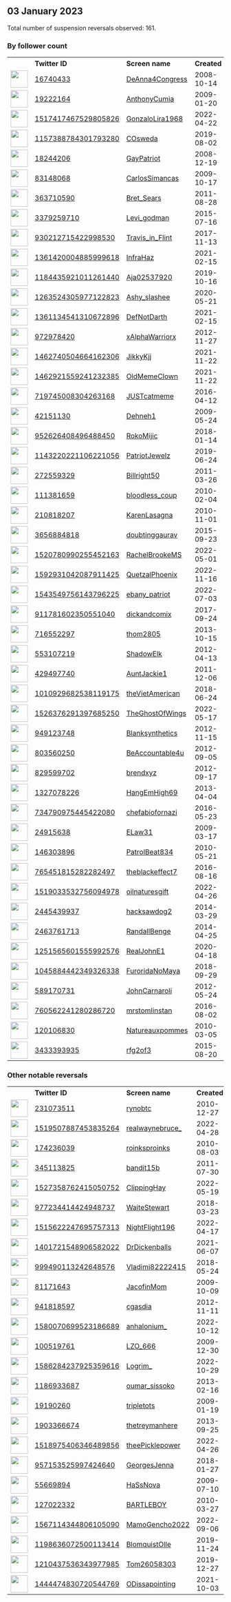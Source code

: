 
## 03 January 2023
Total number of suspension reversals observed: 161.

### By follower count
<table><tr><th></th><th align="left">Twitter ID</th><th align="left">Screen name</th>
<th align="left">Created</th><th align="left">Status</th><th align="left">Suspended</th><th align="left">Followers</th>
<tr><td><a href="https://pbs.twimg.com/profile_images/1611146906897465345/WPve2TFa_normal.jpg"><img src="https://pbs.twimg.com/profile_images/1611146906897465345/WPve2TFa_normal.jpg" width="40px" height="40px" align="center"/></a></td><td><a href="https://twitter.com/intent/user?user_id=16740433">16740433</a></td><td><a href="https://twitter.com/DeAnna4Congress">DeAnna4Congress</a></td><td>2008-10-14</td><td align="center">✔️</td><td></td><td>287922</td></tr>
<tr><td><a href="https://pbs.twimg.com/profile_images/712839804942204928/qnCGVmwB_normal.jpg"><img src="https://pbs.twimg.com/profile_images/712839804942204928/qnCGVmwB_normal.jpg" width="40px" height="40px" align="center"/></a></td><td><a href="https://twitter.com/intent/user?user_id=19222164">19222164</a></td><td><a href="https://twitter.com/AnthonyCumia">AnthonyCumia</a></td><td>2009-01-20</td><td align="center"></td><td></td><td>222917</td></tr>
<tr><td><a href="https://pbs.twimg.com/profile_images/1615668868420182019/U-1amq0u_normal.jpg"><img src="https://pbs.twimg.com/profile_images/1615668868420182019/U-1amq0u_normal.jpg" width="40px" height="40px" align="center"/></a></td><td><a href="https://twitter.com/intent/user?user_id=1517417467529805826">1517417467529805826</a></td><td><a href="https://twitter.com/GonzaloLira1968">GonzaloLira1968</a></td><td>2022-04-22</td><td align="center"></td><td>2022-09-13</td><td>104132</td></tr>
<tr><td><a href="https://pbs.twimg.com/profile_images/1157389293901365248/n9ooC0xx_normal.jpg"><img src="https://pbs.twimg.com/profile_images/1157389293901365248/n9ooC0xx_normal.jpg" width="40px" height="40px" align="center"/></a></td><td><a href="https://twitter.com/intent/user?user_id=1157388784301793280">1157388784301793280</a></td><td><a href="https://twitter.com/COsweda">COsweda</a></td><td>2019-08-02</td><td align="center"></td><td></td><td>64216</td></tr>
<tr><td><a href="https://pbs.twimg.com/profile_images/1631715786359177216/DWF8KUKr_normal.jpg"><img src="https://pbs.twimg.com/profile_images/1631715786359177216/DWF8KUKr_normal.jpg" width="40px" height="40px" align="center"/></a></td><td><a href="https://twitter.com/intent/user?user_id=18244206">18244206</a></td><td><a href="https://twitter.com/GayPatriot">GayPatriot</a></td><td>2008-12-19</td><td align="center"></td><td></td><td>63437</td></tr>
<tr><td><a href="https://pbs.twimg.com/profile_images/1350186448046080000/wvdSxY8X_normal.jpg"><img src="https://pbs.twimg.com/profile_images/1350186448046080000/wvdSxY8X_normal.jpg" width="40px" height="40px" align="center"/></a></td><td><a href="https://twitter.com/intent/user?user_id=83148068">83148068</a></td><td><a href="https://twitter.com/CarlosSimancas">CarlosSimancas</a></td><td>2009-10-17</td><td align="center"></td><td>2022-04-29</td><td>52397</td></tr>
<tr><td><a href="https://pbs.twimg.com/profile_images/1440300695706431497/NjowAdIt_normal.jpg"><img src="https://pbs.twimg.com/profile_images/1440300695706431497/NjowAdIt_normal.jpg" width="40px" height="40px" align="center"/></a></td><td><a href="https://twitter.com/intent/user?user_id=363710590">363710590</a></td><td><a href="https://twitter.com/Bret_Sears">Bret_Sears</a></td><td>2011-08-28</td><td align="center"></td><td>2022-07-16</td><td>51091</td></tr>
<tr><td><a href="https://pbs.twimg.com/profile_images/1525160513113669632/ykHrqpI-_normal.jpg"><img src="https://pbs.twimg.com/profile_images/1525160513113669632/ykHrqpI-_normal.jpg" width="40px" height="40px" align="center"/></a></td><td><a href="https://twitter.com/intent/user?user_id=3379259710">3379259710</a></td><td><a href="https://twitter.com/Levi_godman">Levi_godman</a></td><td>2015-07-16</td><td align="center"></td><td>2022-09-27</td><td>47969</td></tr>
<tr><td><a href="https://pbs.twimg.com/profile_images/1632598363756437505/dL0HfY_x_normal.jpg"><img src="https://pbs.twimg.com/profile_images/1632598363756437505/dL0HfY_x_normal.jpg" width="40px" height="40px" align="center"/></a></td><td><a href="https://twitter.com/intent/user?user_id=930212715422998530">930212715422998530</a></td><td><a href="https://twitter.com/Travis_in_Flint">Travis_in_Flint</a></td><td>2017-11-13</td><td align="center"></td><td>2022-04-10</td><td>36828</td></tr>
<tr><td><a href="https://pbs.twimg.com/profile_images/1612978565573754882/KuvJgcXR_normal.jpg"><img src="https://pbs.twimg.com/profile_images/1612978565573754882/KuvJgcXR_normal.jpg" width="40px" height="40px" align="center"/></a></td><td><a href="https://twitter.com/intent/user?user_id=1361420004885999618">1361420004885999618</a></td><td><a href="https://twitter.com/InfraHaz">InfraHaz</a></td><td>2021-02-15</td><td align="center"></td><td>2022-09-07</td><td>26112</td></tr>
<tr><td><a href="https://pbs.twimg.com/profile_images/1611651292593623040/R74VlzET_normal.jpg"><img src="https://pbs.twimg.com/profile_images/1611651292593623040/R74VlzET_normal.jpg" width="40px" height="40px" align="center"/></a></td><td><a href="https://twitter.com/intent/user?user_id=1184435921011261440">1184435921011261440</a></td><td><a href="https://twitter.com/Aja02537920">Aja02537920</a></td><td>2019-10-16</td><td align="center"></td><td>2022-08-06</td><td>25104</td></tr>
<tr><td><a href="https://pbs.twimg.com/profile_images/1613470331020218372/W1O_iuFE_normal.jpg"><img src="https://pbs.twimg.com/profile_images/1613470331020218372/W1O_iuFE_normal.jpg" width="40px" height="40px" align="center"/></a></td><td><a href="https://twitter.com/intent/user?user_id=1263524305977122823">1263524305977122823</a></td><td><a href="https://twitter.com/Ashy_slashee">Ashy_slashee</a></td><td>2020-05-21</td><td align="center"></td><td>2022-12-14</td><td>22218</td></tr>
<tr><td><a href="https://pbs.twimg.com/profile_images/1361134663754997762/0IyJAdDV_normal.jpg"><img src="https://pbs.twimg.com/profile_images/1361134663754997762/0IyJAdDV_normal.jpg" width="40px" height="40px" align="center"/></a></td><td><a href="https://twitter.com/intent/user?user_id=1361134541310672896">1361134541310672896</a></td><td><a href="https://twitter.com/DefNotDarth">DefNotDarth</a></td><td>2021-02-15</td><td align="center"></td><td>2022-04-09</td><td>17460</td></tr>
<tr><td><a href="https://pbs.twimg.com/profile_images/1426747668592619522/LBqernJM_normal.jpg"><img src="https://pbs.twimg.com/profile_images/1426747668592619522/LBqernJM_normal.jpg" width="40px" height="40px" align="center"/></a></td><td><a href="https://twitter.com/intent/user?user_id=972978420">972978420</a></td><td><a href="https://twitter.com/xAlphaWarriorx">xAlphaWarriorx</a></td><td>2012-11-27</td><td align="center"></td><td>2022-08-05</td><td>17277</td></tr>
<tr><td><a href="https://pbs.twimg.com/profile_images/1499913297889742850/FyZ_xnTo_normal.jpg"><img src="https://pbs.twimg.com/profile_images/1499913297889742850/FyZ_xnTo_normal.jpg" width="40px" height="40px" align="center"/></a></td><td><a href="https://twitter.com/intent/user?user_id=1462740504664162306">1462740504664162306</a></td><td><a href="https://twitter.com/JikkyKjj">JikkyKjj</a></td><td>2021-11-22</td><td align="center"></td><td>2022-03-15</td><td>17243</td></tr>
<tr><td><a href="https://pbs.twimg.com/profile_images/1613610189399130127/9OCI7Ym__normal.jpg"><img src="https://pbs.twimg.com/profile_images/1613610189399130127/9OCI7Ym__normal.jpg" width="40px" height="40px" align="center"/></a></td><td><a href="https://twitter.com/intent/user?user_id=1462921559241232385">1462921559241232385</a></td><td><a href="https://twitter.com/OldMemeClown">OldMemeClown</a></td><td>2021-11-22</td><td align="center"></td><td>2022-11-20</td><td>14816</td></tr>
<tr><td><a href="https://pbs.twimg.com/profile_images/1633608077042675714/GSZ4r6gW_normal.jpg"><img src="https://pbs.twimg.com/profile_images/1633608077042675714/GSZ4r6gW_normal.jpg" width="40px" height="40px" align="center"/></a></td><td><a href="https://twitter.com/intent/user?user_id=719745008304263168">719745008304263168</a></td><td><a href="https://twitter.com/JUSTcatmeme">JUSTcatmeme</a></td><td>2016-04-12</td><td align="center"></td><td>2022-05-02</td><td>13417</td></tr>
<tr><td><a href="https://pbs.twimg.com/profile_images/1477314552081620996/ku05VkLN_normal.jpg"><img src="https://pbs.twimg.com/profile_images/1477314552081620996/ku05VkLN_normal.jpg" width="40px" height="40px" align="center"/></a></td><td><a href="https://twitter.com/intent/user?user_id=42151130">42151130</a></td><td><a href="https://twitter.com/Dehneh1">Dehneh1</a></td><td>2009-05-24</td><td align="center"></td><td>2022-11-10</td><td>12939</td></tr>
<tr><td><a href="https://pbs.twimg.com/profile_images/1586909725874180096/FqPAvhUS_normal.jpg"><img src="https://pbs.twimg.com/profile_images/1586909725874180096/FqPAvhUS_normal.jpg" width="40px" height="40px" align="center"/></a></td><td><a href="https://twitter.com/intent/user?user_id=952626408496488450">952626408496488450</a></td><td><a href="https://twitter.com/RokoMijic">RokoMijic</a></td><td>2018-01-14</td><td align="center"></td><td>2022-12-13</td><td>11248</td></tr>
<tr><td><a href="https://pbs.twimg.com/profile_images/1628239966483681280/mBid9kvY_normal.jpg"><img src="https://pbs.twimg.com/profile_images/1628239966483681280/mBid9kvY_normal.jpg" width="40px" height="40px" align="center"/></a></td><td><a href="https://twitter.com/intent/user?user_id=1143220221106221056">1143220221106221056</a></td><td><a href="https://twitter.com/PatriotJewelz">PatriotJewelz</a></td><td>2019-06-24</td><td align="center"></td><td>2022-12-30</td><td>10609</td></tr>
<tr><td><a href="https://pbs.twimg.com/profile_images/959557641985929216/yTZcYfxv_normal.jpg"><img src="https://pbs.twimg.com/profile_images/959557641985929216/yTZcYfxv_normal.jpg" width="40px" height="40px" align="center"/></a></td><td><a href="https://twitter.com/intent/user?user_id=272559329">272559329</a></td><td><a href="https://twitter.com/Billright50">Billright50</a></td><td>2011-03-26</td><td align="center"></td><td></td><td>10459</td></tr>
<tr><td><a href="https://pbs.twimg.com/profile_images/878204434785939456/mY8MA47D_normal.jpg"><img src="https://pbs.twimg.com/profile_images/878204434785939456/mY8MA47D_normal.jpg" width="40px" height="40px" align="center"/></a></td><td><a href="https://twitter.com/intent/user?user_id=111381659">111381659</a></td><td><a href="https://twitter.com/bloodless_coup">bloodless_coup</a></td><td>2010-02-04</td><td align="center"></td><td></td><td>9885</td></tr>
<tr><td><a href="https://pbs.twimg.com/profile_images/1633101066882502657/u-OL2QC0_normal.jpg"><img src="https://pbs.twimg.com/profile_images/1633101066882502657/u-OL2QC0_normal.jpg" width="40px" height="40px" align="center"/></a></td><td><a href="https://twitter.com/intent/user?user_id=210818207">210818207</a></td><td><a href="https://twitter.com/KarenLasagna">KarenLasagna</a></td><td>2010-11-01</td><td align="center"></td><td></td><td>9444</td></tr>
<tr><td><a href="https://pbs.twimg.com/profile_images/1628958415476396033/vEVpNJtA_normal.jpg"><img src="https://pbs.twimg.com/profile_images/1628958415476396033/vEVpNJtA_normal.jpg" width="40px" height="40px" align="center"/></a></td><td><a href="https://twitter.com/intent/user?user_id=3656884818">3656884818</a></td><td><a href="https://twitter.com/doubtinggaurav">doubtinggaurav</a></td><td>2015-09-23</td><td align="center"></td><td></td><td>7516</td></tr>
<tr><td><a href="https://pbs.twimg.com/profile_images/1581101307544354816/ie-pCKIw_normal.jpg"><img src="https://pbs.twimg.com/profile_images/1581101307544354816/ie-pCKIw_normal.jpg" width="40px" height="40px" align="center"/></a></td><td><a href="https://twitter.com/intent/user?user_id=1520780990255452163">1520780990255452163</a></td><td><a href="https://twitter.com/RachelBrookeMS">RachelBrookeMS</a></td><td>2022-05-01</td><td align="center"></td><td>2022-12-16</td><td>7006</td></tr>
<tr><td><a href="https://pbs.twimg.com/profile_images/1610295595998089219/M1zknsa4_normal.jpg"><img src="https://pbs.twimg.com/profile_images/1610295595998089219/M1zknsa4_normal.jpg" width="40px" height="40px" align="center"/></a></td><td><a href="https://twitter.com/intent/user?user_id=1592931042087911425">1592931042087911425</a></td><td><a href="https://twitter.com/QuetzalPhoenix">QuetzalPhoenix</a></td><td>2022-11-16</td><td align="center"></td><td>2023-01-03</td><td>6983</td></tr>
<tr><td><a href="https://pbs.twimg.com/profile_images/1569018279863132166/fnHM0K_n_normal.jpg"><img src="https://pbs.twimg.com/profile_images/1569018279863132166/fnHM0K_n_normal.jpg" width="40px" height="40px" align="center"/></a></td><td><a href="https://twitter.com/intent/user?user_id=1543549756143796225">1543549756143796225</a></td><td><a href="https://twitter.com/ebany_patriot">ebany_patriot</a></td><td>2022-07-03</td><td align="center"></td><td>2022-12-20</td><td>6924</td></tr>
<tr><td><a href="https://pbs.twimg.com/profile_images/1331756536247541762/GXRzzMWd_normal.jpg"><img src="https://pbs.twimg.com/profile_images/1331756536247541762/GXRzzMWd_normal.jpg" width="40px" height="40px" align="center"/></a></td><td><a href="https://twitter.com/intent/user?user_id=911781602350551040">911781602350551040</a></td><td><a href="https://twitter.com/dickandcomix">dickandcomix</a></td><td>2017-09-24</td><td align="center"></td><td></td><td>6219</td></tr>
<tr><td><a href="https://pbs.twimg.com/profile_images/565310780518985729/HIsjSfZd_normal.jpeg"><img src="https://pbs.twimg.com/profile_images/565310780518985729/HIsjSfZd_normal.jpeg" width="40px" height="40px" align="center"/></a></td><td><a href="https://twitter.com/intent/user?user_id=716552297">716552297</a></td><td><a href="https://twitter.com/thom2805">thom2805</a></td><td>2013-10-15</td><td align="center"></td><td></td><td>6151</td></tr>
<tr><td><a href="https://pbs.twimg.com/profile_images/1633656200293236736/_r4IT2EH_normal.jpg"><img src="https://pbs.twimg.com/profile_images/1633656200293236736/_r4IT2EH_normal.jpg" width="40px" height="40px" align="center"/></a></td><td><a href="https://twitter.com/intent/user?user_id=553107219">553107219</a></td><td><a href="https://twitter.com/ShadowElk">ShadowElk</a></td><td>2012-04-13</td><td align="center"></td><td></td><td>5978</td></tr>
<tr><td><a href="https://pbs.twimg.com/profile_images/1034980789077852160/h7s-KGAc_normal.jpg"><img src="https://pbs.twimg.com/profile_images/1034980789077852160/h7s-KGAc_normal.jpg" width="40px" height="40px" align="center"/></a></td><td><a href="https://twitter.com/intent/user?user_id=429497740">429497740</a></td><td><a href="https://twitter.com/AuntJackie1">AuntJackie1</a></td><td>2011-12-06</td><td align="center"></td><td></td><td>5571</td></tr>
<tr><td><a href="https://pbs.twimg.com/profile_images/1020144722952667137/LH1uGwyL_normal.jpg"><img src="https://pbs.twimg.com/profile_images/1020144722952667137/LH1uGwyL_normal.jpg" width="40px" height="40px" align="center"/></a></td><td><a href="https://twitter.com/intent/user?user_id=1010929682538119175">1010929682538119175</a></td><td><a href="https://twitter.com/theVietAmerican">theVietAmerican</a></td><td>2018-06-24</td><td align="center"></td><td></td><td>5439</td></tr>
<tr><td><a href="https://pbs.twimg.com/profile_images/1526377123757400065/bdn4kUeD_normal.jpg"><img src="https://pbs.twimg.com/profile_images/1526377123757400065/bdn4kUeD_normal.jpg" width="40px" height="40px" align="center"/></a></td><td><a href="https://twitter.com/intent/user?user_id=1526376291397685250">1526376291397685250</a></td><td><a href="https://twitter.com/TheGhostOfWings">TheGhostOfWings</a></td><td>2022-05-17</td><td align="center"></td><td>2022-08-14</td><td>4538</td></tr>
<tr><td><a href="https://pbs.twimg.com/profile_images/1321294788252061698/Cba1wFHu_normal.jpg"><img src="https://pbs.twimg.com/profile_images/1321294788252061698/Cba1wFHu_normal.jpg" width="40px" height="40px" align="center"/></a></td><td><a href="https://twitter.com/intent/user?user_id=949123748">949123748</a></td><td><a href="https://twitter.com/Blanksynthetics">Blanksynthetics</a></td><td>2012-11-15</td><td align="center"></td><td></td><td>4380</td></tr>
<tr><td><a href="https://pbs.twimg.com/profile_images/803060449180794881/6SH1tWYa_normal.jpg"><img src="https://pbs.twimg.com/profile_images/803060449180794881/6SH1tWYa_normal.jpg" width="40px" height="40px" align="center"/></a></td><td><a href="https://twitter.com/intent/user?user_id=803560250">803560250</a></td><td><a href="https://twitter.com/BeAccountable4u">BeAccountable4u</a></td><td>2012-09-05</td><td align="center"></td><td>2022-12-06</td><td>4195</td></tr>
<tr><td><a href="https://pbs.twimg.com/profile_images/1535986195594985474/92_mvkEu_normal.png"><img src="https://pbs.twimg.com/profile_images/1535986195594985474/92_mvkEu_normal.png" width="40px" height="40px" align="center"/></a></td><td><a href="https://twitter.com/intent/user?user_id=829599702">829599702</a></td><td><a href="https://twitter.com/brendxyz">brendxyz</a></td><td>2012-09-17</td><td align="center"></td><td>2022-12-18</td><td>4034</td></tr>
<tr><td><a href="https://pbs.twimg.com/profile_images/1614661577973829633/N9xI-jmB_normal.jpg"><img src="https://pbs.twimg.com/profile_images/1614661577973829633/N9xI-jmB_normal.jpg" width="40px" height="40px" align="center"/></a></td><td><a href="https://twitter.com/intent/user?user_id=1327078226">1327078226</a></td><td><a href="https://twitter.com/HangEmHigh69">HangEmHigh69</a></td><td>2013-04-04</td><td align="center"></td><td></td><td>3804</td></tr>
<tr><td><a href="https://pbs.twimg.com/profile_images/1348829577544658944/Ls810XDH_normal.jpg"><img src="https://pbs.twimg.com/profile_images/1348829577544658944/Ls810XDH_normal.jpg" width="40px" height="40px" align="center"/></a></td><td><a href="https://twitter.com/intent/user?user_id=734790975445422080">734790975445422080</a></td><td><a href="https://twitter.com/chefabiofornazi">chefabiofornazi</a></td><td>2016-05-23</td><td align="center"></td><td>2022-11-29</td><td>3716</td></tr>
<tr><td><a href="https://pbs.twimg.com/profile_images/1621726480102477824/6AWHLvTd_normal.jpg"><img src="https://pbs.twimg.com/profile_images/1621726480102477824/6AWHLvTd_normal.jpg" width="40px" height="40px" align="center"/></a></td><td><a href="https://twitter.com/intent/user?user_id=24915638">24915638</a></td><td><a href="https://twitter.com/ELaw31">ELaw31</a></td><td>2009-03-17</td><td align="center"></td><td></td><td>3503</td></tr>
<tr><td><a href="https://pbs.twimg.com/profile_images/1492275324180213765/B9OagD3y_normal.jpg"><img src="https://pbs.twimg.com/profile_images/1492275324180213765/B9OagD3y_normal.jpg" width="40px" height="40px" align="center"/></a></td><td><a href="https://twitter.com/intent/user?user_id=146303896">146303896</a></td><td><a href="https://twitter.com/PatrolBeat834">PatrolBeat834</a></td><td>2010-05-21</td><td align="center"></td><td>2022-10-29</td><td>3427</td></tr>
<tr><td><a href="https://pbs.twimg.com/profile_images/1618750736040595456/tunjMTDC_normal.jpg"><img src="https://pbs.twimg.com/profile_images/1618750736040595456/tunjMTDC_normal.jpg" width="40px" height="40px" align="center"/></a></td><td><a href="https://twitter.com/intent/user?user_id=765451815282282497">765451815282282497</a></td><td><a href="https://twitter.com/theblackeffect7">theblackeffect7</a></td><td>2016-08-16</td><td align="center"></td><td>2022-12-14</td><td>3208</td></tr>
<tr><td><a href="https://pbs.twimg.com/profile_images/1629522706843729920/YcwmAZID_normal.jpg"><img src="https://pbs.twimg.com/profile_images/1629522706843729920/YcwmAZID_normal.jpg" width="40px" height="40px" align="center"/></a></td><td><a href="https://twitter.com/intent/user?user_id=1519033532756094978">1519033532756094978</a></td><td><a href="https://twitter.com/oilnaturesgift">oilnaturesgift</a></td><td>2022-04-26</td><td align="center"></td><td>2022-12-16</td><td>3106</td></tr>
<tr><td><a href="https://pbs.twimg.com/profile_images/1633096543086559233/u30GF27f_normal.jpg"><img src="https://pbs.twimg.com/profile_images/1633096543086559233/u30GF27f_normal.jpg" width="40px" height="40px" align="center"/></a></td><td><a href="https://twitter.com/intent/user?user_id=2445439937">2445439937</a></td><td><a href="https://twitter.com/hacksawdog2">hacksawdog2</a></td><td>2014-03-29</td><td align="center"></td><td></td><td>2751</td></tr>
<tr><td><a href="https://pbs.twimg.com/profile_images/1132925453000294400/trfPteFp_normal.jpg"><img src="https://pbs.twimg.com/profile_images/1132925453000294400/trfPteFp_normal.jpg" width="40px" height="40px" align="center"/></a></td><td><a href="https://twitter.com/intent/user?user_id=2463761713">2463761713</a></td><td><a href="https://twitter.com/RandallBenge">RandallBenge</a></td><td>2014-04-25</td><td align="center"></td><td>2022-12-25</td><td>2677</td></tr>
<tr><td><a href="https://pbs.twimg.com/profile_images/1626649317162291209/VI5p7P7l_normal.jpg"><img src="https://pbs.twimg.com/profile_images/1626649317162291209/VI5p7P7l_normal.jpg" width="40px" height="40px" align="center"/></a></td><td><a href="https://twitter.com/intent/user?user_id=1251565601555992576">1251565601555992576</a></td><td><a href="https://twitter.com/RealJohnE1">RealJohnE1</a></td><td>2020-04-18</td><td align="center"></td><td></td><td>2659</td></tr>
<tr><td><a href="https://pbs.twimg.com/profile_images/1546121592505344003/HtdW-xxU_normal.jpg"><img src="https://pbs.twimg.com/profile_images/1546121592505344003/HtdW-xxU_normal.jpg" width="40px" height="40px" align="center"/></a></td><td><a href="https://twitter.com/intent/user?user_id=1045884442349326338">1045884442349326338</a></td><td><a href="https://twitter.com/FuroridaNoMaya">FuroridaNoMaya</a></td><td>2018-09-29</td><td align="center"></td><td>2022-09-03</td><td>2649</td></tr>
<tr><td><a href="https://abs.twimg.com/sticky/default_profile_images/default_profile_normal.png"><img src="https://abs.twimg.com/sticky/default_profile_images/default_profile_normal.png" width="40px" height="40px" align="center"/></a></td><td><a href="https://twitter.com/intent/user?user_id=589170731">589170731</a></td><td><a href="https://twitter.com/JohnCarnaroli">JohnCarnaroli</a></td><td>2012-05-24</td><td align="center"></td><td>2022-10-29</td><td>2437</td></tr>
<tr><td><a href="https://pbs.twimg.com/profile_images/1260287122772287488/skddn1qV_normal.jpg"><img src="https://pbs.twimg.com/profile_images/1260287122772287488/skddn1qV_normal.jpg" width="40px" height="40px" align="center"/></a></td><td><a href="https://twitter.com/intent/user?user_id=760562241280286720">760562241280286720</a></td><td><a href="https://twitter.com/mrstomlinstan">mrstomlinstan</a></td><td>2016-08-02</td><td align="center"></td><td>2022-12-21</td><td>2373</td></tr>
<tr><td><a href="https://pbs.twimg.com/profile_images/843136932653780998/_4lvnDQK_normal.jpg"><img src="https://pbs.twimg.com/profile_images/843136932653780998/_4lvnDQK_normal.jpg" width="40px" height="40px" align="center"/></a></td><td><a href="https://twitter.com/intent/user?user_id=120106830">120106830</a></td><td><a href="https://twitter.com/Natureauxpommes">Natureauxpommes</a></td><td>2010-03-05</td><td align="center"></td><td>2022-12-29</td><td>2288</td></tr>
<tr><td><a href="https://pbs.twimg.com/profile_images/1459062974153433091/CGc-9_fV_normal.jpg"><img src="https://pbs.twimg.com/profile_images/1459062974153433091/CGc-9_fV_normal.jpg" width="40px" height="40px" align="center"/></a></td><td><a href="https://twitter.com/intent/user?user_id=3433393935">3433393935</a></td><td><a href="https://twitter.com/rfg2of3">rfg2of3</a></td><td>2015-08-20</td><td align="center"></td><td>2022-10-29</td><td>2285</td></tr>
</table>

### Other notable reversals
<table><tr><th></th><th align="left">Twitter ID</th><th align="left">Screen name</th>
<th align="left">Created</th><th align="left">Status</th><th align="left">Suspended</th><th align="left">Followers</th>
<tr><td><a href="https://pbs.twimg.com/profile_images/908841680593473536/zXbYWyVN_normal.jpg"><img src="https://pbs.twimg.com/profile_images/908841680593473536/zXbYWyVN_normal.jpg" width="40px" height="40px" align="center"/></a></td><td><a href="https://twitter.com/intent/user?user_id=231073511">231073511</a></td><td><a href="https://twitter.com/rynobtc">rynobtc</a></td><td>2010-12-27</td><td align="center"></td><td>2022-12-30</td><td>608</td></tr>
<tr><td><a href="https://pbs.twimg.com/profile_images/1519508219483279362/eyImEF5h_normal.jpg"><img src="https://pbs.twimg.com/profile_images/1519508219483279362/eyImEF5h_normal.jpg" width="40px" height="40px" align="center"/></a></td><td><a href="https://twitter.com/intent/user?user_id=1519507887453835264">1519507887453835264</a></td><td><a href="https://twitter.com/realwaynebruce_">realwaynebruce_</a></td><td>2022-04-28</td><td align="center"></td><td>2022-12-17</td><td>550</td></tr>
<tr><td><a href="https://pbs.twimg.com/profile_images/1610269276245557252/2It3NOUE_normal.jpg"><img src="https://pbs.twimg.com/profile_images/1610269276245557252/2It3NOUE_normal.jpg" width="40px" height="40px" align="center"/></a></td><td><a href="https://twitter.com/intent/user?user_id=174236039">174236039</a></td><td><a href="https://twitter.com/roinksproinks">roinksproinks</a></td><td>2010-08-03</td><td align="center"></td><td>2022-12-14</td><td>202</td></tr>
<tr><td><a href="https://pbs.twimg.com/profile_images/553204713315786752/p8gWa339_normal.jpeg"><img src="https://pbs.twimg.com/profile_images/553204713315786752/p8gWa339_normal.jpeg" width="40px" height="40px" align="center"/></a></td><td><a href="https://twitter.com/intent/user?user_id=345113825">345113825</a></td><td><a href="https://twitter.com/bandit15b">bandit15b</a></td><td>2011-07-30</td><td align="center"></td><td>2022-12-14</td><td>1479</td></tr>
<tr><td><a href="https://pbs.twimg.com/profile_images/1528794121753665536/whG8ekU6_normal.jpg"><img src="https://pbs.twimg.com/profile_images/1528794121753665536/whG8ekU6_normal.jpg" width="40px" height="40px" align="center"/></a></td><td><a href="https://twitter.com/intent/user?user_id=1527358762415050752">1527358762415050752</a></td><td><a href="https://twitter.com/ClippingHay">ClippingHay</a></td><td>2022-05-19</td><td align="center"></td><td>2022-12-24</td><td>13</td></tr>
<tr><td><a href="https://pbs.twimg.com/profile_images/1486103191779430404/E9rV93-w_normal.jpg"><img src="https://pbs.twimg.com/profile_images/1486103191779430404/E9rV93-w_normal.jpg" width="40px" height="40px" align="center"/></a></td><td><a href="https://twitter.com/intent/user?user_id=977234414424948737">977234414424948737</a></td><td><a href="https://twitter.com/WaiteStewart">WaiteStewart</a></td><td>2018-03-23</td><td align="center"></td><td>2022-12-09</td><td>1324</td></tr>
<tr><td><a href="https://pbs.twimg.com/profile_images/1515622577745453065/uubPQMli_normal.jpg"><img src="https://pbs.twimg.com/profile_images/1515622577745453065/uubPQMli_normal.jpg" width="40px" height="40px" align="center"/></a></td><td><a href="https://twitter.com/intent/user?user_id=1515622247695757313">1515622247695757313</a></td><td><a href="https://twitter.com/NightFlight196">NightFlight196</a></td><td>2022-04-17</td><td align="center"></td><td>2022-11-18</td><td>1495</td></tr>
<tr><td><a href="https://pbs.twimg.com/profile_images/1621217333174849538/HvmHLJS1_normal.jpg"><img src="https://pbs.twimg.com/profile_images/1621217333174849538/HvmHLJS1_normal.jpg" width="40px" height="40px" align="center"/></a></td><td><a href="https://twitter.com/intent/user?user_id=1401721548906582022">1401721548906582022</a></td><td><a href="https://twitter.com/DrDickenballs">DrDickenballs</a></td><td>2021-06-07</td><td align="center"></td><td>2022-11-24</td><td>807</td></tr>
<tr><td><a href="https://pbs.twimg.com/profile_images/1058618320986034176/5p8FYPam_normal.jpg"><img src="https://pbs.twimg.com/profile_images/1058618320986034176/5p8FYPam_normal.jpg" width="40px" height="40px" align="center"/></a></td><td><a href="https://twitter.com/intent/user?user_id=999490113242648576">999490113242648576</a></td><td><a href="https://twitter.com/Vladimi82222415">Vladimi82222415</a></td><td>2018-05-24</td><td align="center"></td><td>2022-11-24</td><td>950</td></tr>
<tr><td><a href="https://pbs.twimg.com/profile_images/1280896905619390464/kc37miLO_normal.jpg"><img src="https://pbs.twimg.com/profile_images/1280896905619390464/kc37miLO_normal.jpg" width="40px" height="40px" align="center"/></a></td><td><a href="https://twitter.com/intent/user?user_id=81171643">81171643</a></td><td><a href="https://twitter.com/JacofinMom">JacofinMom</a></td><td>2009-10-09</td><td align="center"></td><td>2022-11-27</td><td>21</td></tr>
<tr><td><a href="https://abs.twimg.com/sticky/default_profile_images/default_profile_normal.png"><img src="https://abs.twimg.com/sticky/default_profile_images/default_profile_normal.png" width="40px" height="40px" align="center"/></a></td><td><a href="https://twitter.com/intent/user?user_id=941818597">941818597</a></td><td><a href="https://twitter.com/cgasdia">cgasdia</a></td><td>2012-11-11</td><td align="center"></td><td>2022-12-11</td><td>3</td></tr>
<tr><td><a href="https://pbs.twimg.com/profile_images/1580070902514843651/xCLLy6tg_normal.jpg"><img src="https://pbs.twimg.com/profile_images/1580070902514843651/xCLLy6tg_normal.jpg" width="40px" height="40px" align="center"/></a></td><td><a href="https://twitter.com/intent/user?user_id=1580070699523186689">1580070699523186689</a></td><td><a href="https://twitter.com/anhalonium_">anhalonium_</a></td><td>2022-10-12</td><td align="center"></td><td>2022-12-30</td><td>110</td></tr>
<tr><td><a href="https://pbs.twimg.com/profile_images/1563229546198904837/fBfKzwt2_normal.jpg"><img src="https://pbs.twimg.com/profile_images/1563229546198904837/fBfKzwt2_normal.jpg" width="40px" height="40px" align="center"/></a></td><td><a href="https://twitter.com/intent/user?user_id=100519761">100519761</a></td><td><a href="https://twitter.com/LZO_666">LZO_666</a></td><td>2009-12-30</td><td align="center"></td><td>2022-11-27</td><td>125</td></tr>
<tr><td><a href="https://pbs.twimg.com/profile_images/1604372252069355522/1pgq-fXy_normal.jpg"><img src="https://pbs.twimg.com/profile_images/1604372252069355522/1pgq-fXy_normal.jpg" width="40px" height="40px" align="center"/></a></td><td><a href="https://twitter.com/intent/user?user_id=1586284237925359616">1586284237925359616</a></td><td><a href="https://twitter.com/Logrim_">Logrim_</a></td><td>2022-10-29</td><td align="center">👋</td><td>2023-01-04</td><td>61</td></tr>
<tr><td><a href="https://pbs.twimg.com/profile_images/1225188589199220736/A7WWUWw5_normal.jpg"><img src="https://pbs.twimg.com/profile_images/1225188589199220736/A7WWUWw5_normal.jpg" width="40px" height="40px" align="center"/></a></td><td><a href="https://twitter.com/intent/user?user_id=1186933687">1186933687</a></td><td><a href="https://twitter.com/oumar_sissoko">oumar_sissoko</a></td><td>2013-02-16</td><td align="center"></td><td>2022-12-29</td><td>510</td></tr>
<tr><td><a href="https://pbs.twimg.com/profile_images/3216192253/89729af4191e2f5f40a2410b7ced8dc4_normal.jpeg"><img src="https://pbs.twimg.com/profile_images/3216192253/89729af4191e2f5f40a2410b7ced8dc4_normal.jpeg" width="40px" height="40px" align="center"/></a></td><td><a href="https://twitter.com/intent/user?user_id=19190260">19190260</a></td><td><a href="https://twitter.com/tripletots">tripletots</a></td><td>2009-01-19</td><td align="center"></td><td>2022-12-04</td><td>37</td></tr>
<tr><td><a href="https://pbs.twimg.com/profile_images/845427766971424768/Aao5594v_normal.jpg"><img src="https://pbs.twimg.com/profile_images/845427766971424768/Aao5594v_normal.jpg" width="40px" height="40px" align="center"/></a></td><td><a href="https://twitter.com/intent/user?user_id=1903366674">1903366674</a></td><td><a href="https://twitter.com/thetreymanhere">thetreymanhere</a></td><td>2013-09-25</td><td align="center"></td><td>2022-12-27</td><td>273</td></tr>
<tr><td><a href="https://pbs.twimg.com/profile_images/1518975524558749697/RC7Clndo_normal.jpg"><img src="https://pbs.twimg.com/profile_images/1518975524558749697/RC7Clndo_normal.jpg" width="40px" height="40px" align="center"/></a></td><td><a href="https://twitter.com/intent/user?user_id=1518975406346489856">1518975406346489856</a></td><td><a href="https://twitter.com/theePicklepower">theePicklepower</a></td><td>2022-04-26</td><td align="center"></td><td>2022-12-18</td><td>136</td></tr>
<tr><td><a href="https://pbs.twimg.com/profile_images/1470451755733372939/hsbXV80I_normal.jpg"><img src="https://pbs.twimg.com/profile_images/1470451755733372939/hsbXV80I_normal.jpg" width="40px" height="40px" align="center"/></a></td><td><a href="https://twitter.com/intent/user?user_id=957153525997424640">957153525997424640</a></td><td><a href="https://twitter.com/GeorgesJenna">GeorgesJenna</a></td><td>2018-01-27</td><td align="center">🔒</td><td>2022-07-16</td><td>604</td></tr>
<tr><td><a href="https://pbs.twimg.com/profile_images/625515669/Creative_Wallpaper_Fear_of_the_dark_015627__normal.jpg"><img src="https://pbs.twimg.com/profile_images/625515669/Creative_Wallpaper_Fear_of_the_dark_015627__normal.jpg" width="40px" height="40px" align="center"/></a></td><td><a href="https://twitter.com/intent/user?user_id=55669894">55669894</a></td><td><a href="https://twitter.com/HaSsNova">HaSsNova</a></td><td>2009-07-10</td><td align="center"></td><td>2022-12-13</td><td>218</td></tr>
<tr><td><a href="https://abs.twimg.com/sticky/default_profile_images/default_profile_normal.png"><img src="https://abs.twimg.com/sticky/default_profile_images/default_profile_normal.png" width="40px" height="40px" align="center"/></a></td><td><a href="https://twitter.com/intent/user?user_id=127022332">127022332</a></td><td><a href="https://twitter.com/BARTLEBOY">BARTLEBOY</a></td><td>2010-03-27</td><td align="center"></td><td>2022-07-13</td><td>1125</td></tr>
<tr><td><a href="https://pbs.twimg.com/profile_images/1567115972183465991/ZgRPPu6f_normal.jpg"><img src="https://pbs.twimg.com/profile_images/1567115972183465991/ZgRPPu6f_normal.jpg" width="40px" height="40px" align="center"/></a></td><td><a href="https://twitter.com/intent/user?user_id=1567114344806105090">1567114344806105090</a></td><td><a href="https://twitter.com/MamoGencho2022">MamoGencho2022</a></td><td>2022-09-06</td><td align="center">🚫</td><td>2023-01-01</td><td>162</td></tr>
<tr><td><a href="https://pbs.twimg.com/profile_images/1198638643134504961/42d8YzcH_normal.jpg"><img src="https://pbs.twimg.com/profile_images/1198638643134504961/42d8YzcH_normal.jpg" width="40px" height="40px" align="center"/></a></td><td><a href="https://twitter.com/intent/user?user_id=1198636072500113414">1198636072500113414</a></td><td><a href="https://twitter.com/BlomquistOlle">BlomquistOlle</a></td><td>2019-11-24</td><td align="center">🔒</td><td>2022-12-30</td><td>34</td></tr>
<tr><td><a href="https://pbs.twimg.com/profile_images/1630849071010439169/kxUs7K-p_normal.jpg"><img src="https://pbs.twimg.com/profile_images/1630849071010439169/kxUs7K-p_normal.jpg" width="40px" height="40px" align="center"/></a></td><td><a href="https://twitter.com/intent/user?user_id=1210437536343977985">1210437536343977985</a></td><td><a href="https://twitter.com/Tom26058303">Tom26058303</a></td><td>2019-12-27</td><td align="center"></td><td>2022-07-16</td><td>1936</td></tr>
<tr><td><a href="https://pbs.twimg.com/profile_images/1623656483761037313/WZvF0Gw-_normal.jpg"><img src="https://pbs.twimg.com/profile_images/1623656483761037313/WZvF0Gw-_normal.jpg" width="40px" height="40px" align="center"/></a></td><td><a href="https://twitter.com/intent/user?user_id=1444474830720544769">1444474830720544769</a></td><td><a href="https://twitter.com/ODissapointing">ODissapointing</a></td><td>2021-10-03</td><td align="center">🔒</td><td>2022-08-19</td><td>612</td></tr>
</table>
